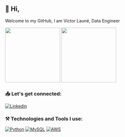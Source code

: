 ## 👋 Hi, 

Welcome to my GitHub, I am Victor Launé, Data Engineer

<div>
   <img height="180em" src="https://github-readme-stats.vercel.app/api?username=viclaune&show_icons=true&theme=dracula"/>
   <img height="180em" src="https://github-readme-stats.vercel.app/api/top-langs/?username=viclaune&layout=compact&theme=dracula"/>
</div>

### 📥 Let's get connected:
[![Linkedin](https://img.shields.io/badge/LinkedIn-0077B5?style=for-the-badge&logo=linkedin&logoColor=white)](https://www.linkedin.com/in/laune-victor/)

### ⚒️ Technologies and Tools I use:
[![Python](https://img.shields.io/badge/Python-14354C?style=for-the-badge&logo=python&logoColor=white)]()
[![MySQL](https://img.shields.io/badge/MySQL-00000F?style=for-the-badge&logo=mysql&logoColor=white)]()
[![AWS](https://img.shields.io/badge/Amazon_AWS-FF9900?style=for-the-badge&logo=amazonaws&logoColor=white)]()
